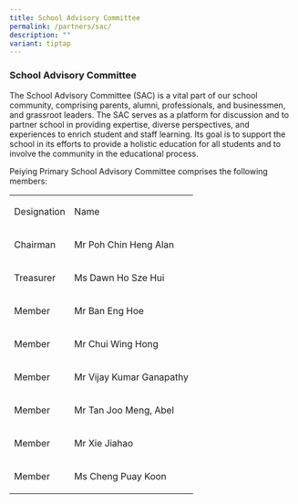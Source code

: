 ```yaml
---
title: School Advisory Committee
permalink: /partners/sac/
description: ""
variant: tiptap
---
```

<h3>School Advisory Committee</h3>
<p>The School Advisory Committee (SAC) is a vital part of our school community,
comprising parents, alumni, professionals, and businessmen, and grassroot
leaders. The SAC serves as a platform for discussion and to partner school
in providing expertise, diverse perspectives, and experiences to enrich
student and staff learning. Its goal is to support the school in its efforts
to provide a holistic education for all students and to involve the community
in the educational process.</p>
<p>Peiying Primary School Advisory Committee comprises the following members:</p>
<table>
<tbody>
<tr>
<td rowspan="1" colspan="1">
<p>Designation</p>
</td>
<td rowspan="1" colspan="1">
<p>Name</p>
</td>
</tr>
<tr>
<td rowspan="1" colspan="1">
<p>Chairman</p>
</td>
<td rowspan="1" colspan="1">
<p>Mr Poh Chin Heng Alan</p>
</td>
</tr>
<tr>
<td rowspan="1" colspan="1">
<p>Treasurer</p>
</td>
<td rowspan="1" colspan="1">
<p>Ms Dawn Ho Sze Hui</p>
</td>
</tr>
<tr>
<td rowspan="1" colspan="1">
<p>Member</p>
</td>
<td rowspan="1" colspan="1">
<p>Mr Ban Eng Hoe</p>
</td>
</tr>
<tr>
<td rowspan="1" colspan="1">
<p>Member</p>
</td>
<td rowspan="1" colspan="1">
<p>Mr Chui Wing Hong</p>
</td>
</tr>
<tr>
<td rowspan="1" colspan="1">
<p>Member</p>
</td>
<td rowspan="1" colspan="1">
<p>Mr Vijay Kumar Ganapathy</p>
</td>
</tr>
<tr>
<td rowspan="1" colspan="1">
<p>Member</p>
</td>
<td rowspan="1" colspan="1">
<p>Mr Tan Joo Meng, Abel</p>
</td>
</tr>
<tr>
<td rowspan="1" colspan="1">
<p>Member</p>
</td>
<td rowspan="1" colspan="1">
<p>Mr Xie Jiahao</p>
</td>
</tr>
<tr>
<td rowspan="1" colspan="1">
<p>Member</p>
</td>
<td rowspan="1" colspan="1">
<p>Ms Cheng Puay Koon</p>
</td>
</tr>
</tbody>
</table>
<p></p>